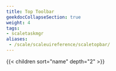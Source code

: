 ```yaml
---
title: Top Toolbar
geekdocCollapseSection: true
weight: 4
tags:
- scaletaskmgr
aliases:
 - /scale/scaleuireference/scaletopbar/
---
```


{{< children sort="name" depth="2" >}} 
